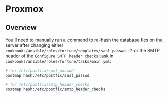 # Proxmox

## Overview

You'll need to manually run a command to re-hash the database fies on the server after changing either `cookbooks/ansible/roles/fortune/templates/sasl_passwd.j2` or the SMTP header of the `Configure SMTP header checks` task in `cookbooks/ansible/roles/fortune/tasks/main.yml`:

```bash
# for /etc/postfix/sasl_passwd
postmap hash:/etc/postfix/sasl_passwd

# for /etc/postfix/smtp_header_checks
postmap hash:/etc/postfix/smtp_header_checks
```
